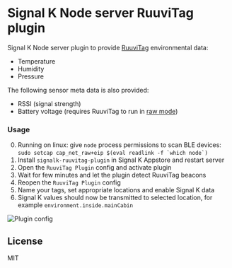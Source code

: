 # Signal K Node server RuuviTag plugin

Signal K Node server plugin to provide [RuuviTag](https://tag.ruuvi.com/) environmental data:

- Temperature
- Humidity
- Pressure

The following sensor meta data is also provided:

- RSSI (signal strength)
- Battery voltage (requires RuuviTag to run in [raw mode](https://lab.ruuvi.com/ruuvitag-fw/))

### Usage

0. Running on linux: give `node` process permissions to scan BLE devices: ``sudo setcap cap_net_raw+eip $(eval readlink -f `which node`)``
1. Install `signalk-ruuvitag-plugin` in Signal K Appstore and restart server
2. Open the `RuuviTag Plugin` config and activate plugin
3. Wait for few minutes and let the plugin detect RuuviTag beacons
4. Reopen the `RuuviTag Plugin` config
5. Name your tags, set appropriate locations and enable Signal K data
6. Signal K values should now be transmitted to selected location, for example `environment.inside.mainCabin`

![Plugin config](https://user-images.githubusercontent.com/1435910/35721120-472ff648-07f9-11e8-90e1-6e97a5a31ed8.png)


License
-------

MIT
